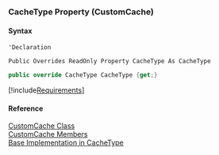 ﻿### CacheType Property (CustomCache)

#### Syntax

```vbnet
'Declaration

Public Overrides ReadOnly Property CacheType As CacheType
```

```csharp
public override CacheType CacheType {get;}
```

[!include[Requirements](../partials/requirements.md)]

#### Reference

[CustomCache Class](fcSDK~FChoice.Foundation.CustomCache.md)  
[CustomCache Members](fcSDK~FChoice.Foundation.CustomCache_members.md)  
[Base Implementation in CacheType](fcSDK~FChoice.Foundation.CacheBase~CacheType.md)